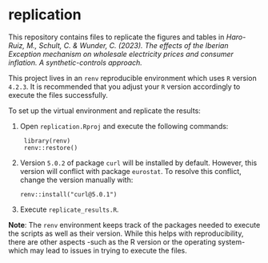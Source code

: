 # replication

This repository contains files to replicate the figures and tables in *Haro-Ruiz, M., Schult, C. & Wunder, C. (2023). The effects of the Iberian Exception mechanism on wholesale electricity prices and consumer inflation. A synthetic-controls approach.*

This project lives in an `renv` reproducible environment which uses `R` version `4.2.3`. It is recommended that you adjust your `R` version accordingly to execute the files successfully. 

To set up the virtual environment and replicate the results:

1. Open `replication.Rproj` and execute the following commands:

        library(renv) 
        renv::restore()
        
2. Version `5.0.2` of package `curl` will be installed by default. However, this version will conflict with package `eurostat`. To resolve this conflict, change the version manually with:

       renv::install("curl@5.0.1")

3. Execute `replicate_results.R`.

**Note**: The `renv` environment keeps track of the packages needed to execute the scripts as well as their version. While this helps with reproducibility, there are other aspects -such as the R version or the operating system- which may lead to issues in trying to execute the files.